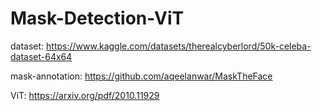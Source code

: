 # Mask-Detection-ViT

dataset: https://www.kaggle.com/datasets/therealcyberlord/50k-celeba-dataset-64x64

mask-annotation: https://github.com/aqeelanwar/MaskTheFace

ViT: https://arxiv.org/pdf/2010.11929
